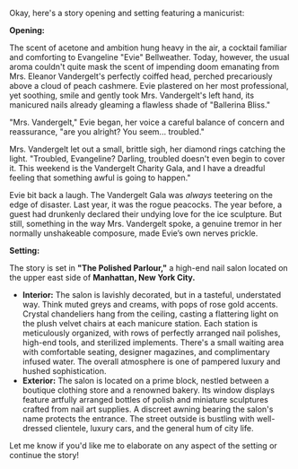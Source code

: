 Okay, here's a story opening and setting featuring a manicurist:

**Opening:**

The scent of acetone and ambition hung heavy in the air, a cocktail familiar and comforting to Evangeline "Evie" Bellweather. Today, however, the usual aroma couldn't quite mask the scent of impending doom emanating from Mrs. Eleanor Vandergelt's perfectly coiffed head, perched precariously above a cloud of peach cashmere. Evie plastered on her most professional, yet soothing, smile and gently took Mrs. Vandergelt's left hand, its manicured nails already gleaming a flawless shade of "Ballerina Bliss."

"Mrs. Vandergelt," Evie began, her voice a careful balance of concern and reassurance, "are you alright? You seem... troubled."

Mrs. Vandergelt let out a small, brittle sigh, her diamond rings catching the light. "Troubled, Evangeline? Darling, troubled doesn't even begin to cover it. This weekend is the Vandergelt Charity Gala, and I have a dreadful feeling that something awful is going to happen."

Evie bit back a laugh. The Vandergelt Gala was *always* teetering on the edge of disaster. Last year, it was the rogue peacocks. The year before, a guest had drunkenly declared their undying love for the ice sculpture. But still, something in the way Mrs. Vandergelt spoke, a genuine tremor in her normally unshakeable composure, made Evie’s own nerves prickle.

**Setting:**

The story is set in **"The Polished Parlour,"** a high-end nail salon located on the upper east side of **Manhattan, New York City.**

*   **Interior:** The salon is lavishly decorated, but in a tasteful, understated way. Think muted greys and creams, with pops of rose gold accents. Crystal chandeliers hang from the ceiling, casting a flattering light on the plush velvet chairs at each manicure station. Each station is meticulously organized, with rows of perfectly arranged nail polishes, high-end tools, and sterilized implements. There's a small waiting area with comfortable seating, designer magazines, and complimentary infused water. The overall atmosphere is one of pampered luxury and hushed sophistication.
*   **Exterior:** The salon is located on a prime block, nestled between a boutique clothing store and a renowned bakery. Its window displays feature artfully arranged bottles of polish and miniature sculptures crafted from nail art supplies. A discreet awning bearing the salon's name protects the entrance. The street outside is bustling with well-dressed clientele, luxury cars, and the general hum of city life.

Let me know if you'd like me to elaborate on any aspect of the setting or continue the story!
